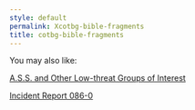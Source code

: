 ```yaml
---
style: default
permalink: Xcotbg-bible-fragments
title: cotbg-bible-fragments
---
```

You may also like:

[A.S.S. and Other Low-threat Groups of Interest](http://scp-wiki.net/a-s-s-and-other-low-threat-groups-of-interest)

[Incident Report 086-0](http://scp-wiki.net/incident-report-086-0)
